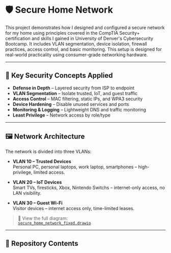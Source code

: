 # 🛡️ Secure Home Network

This project demonstrates how I designed and configured a secure network for my home using principles covered in the CompTIA Security+ certification and skills I gained in University of Denver's Cybersecurity Bootcamp. It includes VLAN segmentation, device isolation, firewall practices, access control, and basic monitoring. This setup is designed for real-world practicality using consumer-grade networking hardware.

---

## 🔧 Key Security Concepts Applied

- **Defense in Depth** – Layered security from ISP to endpoint
- **VLAN Segmentation** – Isolate trusted, IoT, and guest traffic
- **Access Control** – MAC filtering, static IPs, and WPA3 security
- **Device Hardening** – Disable unused services and ports
- **Monitoring & Logging** – Lightweight DNS and traffic monitoring
- **Least Privilege** – Network access by role/type

---

## 🖼️ Network Architecture

The network is divided into three VLANs:

- **VLAN 10 – Trusted Devices**  
  Personal PC, personal laptops, work laptop, smartphones – high-privilege, limited access.
  
- **VLAN 20 – IoT Devices**  
  Smart TVs, firesticks, Xbox, Nintendo Switchs – internet-only access, no LAN visibility.
  
- **VLAN 30 – Guest Wi-Fi**  
  Visitor devices – internet access only, time-limited leases.

> 📂 View the full diagram:  
> [`secure_home_network_fixed.drawio`](./secure_home_network_fixed.drawio)

---

## 📁 Repository Contents

